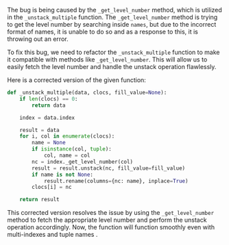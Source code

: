 The bug is being caused by the `_get_level_number` method, which is utilized in the `_unstack_multiple` function. The `_get_level_number` method is trying to get the level number by searching inside `names`, but due to the incorrect format of names, it is unable to do so and as a response to this, it is throwing out an error.

To fix this bug, we need to refactor the `_unstack_multiple` function to make it compatible with methods like `_get_level_number`. This will allow us to easily fetch the level number and handle the unstack operation flawlessly.

Here is a corrected version of the given function:

```python
def _unstack_multiple(data, clocs, fill_value=None):
    if len(clocs) == 0:
        return data

    index = data.index

    result = data
    for i, col in enumerate(clocs):
        name = None
        if isinstance(col, tuple):
            col, name = col
        nc = index._get_level_number(col)
        result = result.unstack(nc, fill_value=fill_value)
        if name is not None:
            result.rename(columns={nc: name}, inplace=True)
        clocs[i] = nc

    return result
```

This corrected version resolves the issue by using the `_get_level_number` method to fetch the appropriate level number and perform the unstack operation accordingly. Now, the function will function smoothly even with multi-indexes and tuple names .